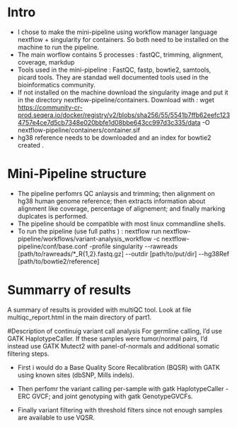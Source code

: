 # Intro
- I chose to make the mini-pipeline using workflow manager language nextflow + singularity for containers. So both need to be installed on the machine to run the pipeline.
- The main worflow contains 5 processes : fastQC, trimming, alignment, coverage, markdup
- Tools used in the mini-pipeline : FastQC, fastp, bowtie2, samtools, picard tools. They are standad well documented tools used in the bioinformatics community.
- If not installed on the machine download the singularity image and put it in the directory nextflow-pipeline/containers. Download with : 
 wget https://community-cr-prod.seqera.io/docker/registry/v2/blobs/sha256/55/5541b7ffb62eefc1234757e4ce7d5cb7348e020bbfe1d08bbe643cc997d3c335/data -O nextflow-pipeline/containers/container.sif
- hg38 reference needs to be downloaded and an index for bowtie2 created .

# Mini-Pipeline structure
- The pipeline perfomrs QC anlaysis and trimming; then alignment on hg38 human genome reference; then extracts information about alignment like coverage, percentage of alignement; and finally marking duplcates is performed.
- The pipeline should be compatible with most linux commandline shells.
- To run the pipeline (use full paths ) :
      nextflow run nextflow-pipeline/workflows/variant-analysis_workflow -c nextflow-pipeline/conf/base.conf -profile singularity --rawreads [path/to/rawreads/*_R{1,2}.fastq.gz] --outdir [path/to/put/dir] --hg38Ref [path/to/bowtie2/reference]

# Summarry of results
A summary of results is provided with multiQC tool. Look at file multiqc_report.html in the main directory of part1.

#Description of continuig variant call analysis
For germline calling, I’d use GATK HaplotypeCaller. If these samples were tumor/normal pairs, I’d instead use GATK Mutect2 with panel-of-normals and additional somatic filtering steps.

- First i would do a Base Quality Score Recalibration (BQSR) with GATK using known sites (dbSNP, Mills indels).

- Then perfomr the variant calling per-sample with gatk HaplotypeCaller -ERC GVCF; and joint genotyping with gatk GenotypeGVCFs.

- Finally variant filtering with threshold filters since not enough samples are available to use VQSR.
  
